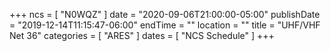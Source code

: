+++
ncs = [ "N0WQZ" ]
date = "2020-09-06T21:00:00-05:00"
publishDate = "2019-12-14T11:15:47-06:00"
endTime = ""
location = ""
title = "UHF/VHF Net 36"
categories = [ "ARES" ]
dates = [ "NCS Schedule" ]
+++
